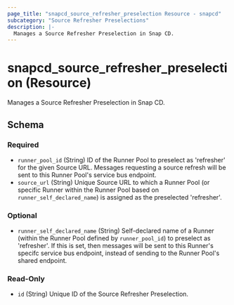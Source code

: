 ```yaml
---
page_title: "snapcd_source_refresher_preselection Resource - snapcd"
subcategory: "Source Refresher Preselections"
description: |-
  Manages a Source Refresher Preselection in Snap CD.
---
```


# snapcd_source_refresher_preselection (Resource)

Manages a Source Refresher Preselection in Snap CD.




<!-- schema generated by tfplugindocs -->
## Schema

### Required

- `runner_pool_id` (String) ID of the Runner Pool to preselect as 'refresher' for the given Source URL. Messages requesting a source refresh will be sent to this Runner Pool's service bus endpoint.
- `source_url` (String) Unique Source URL to which a Runner Pool (or specific Runner within the Runner Pool based on `runner_self_declared_name`) is assigned as the preselected 'refresher'.

### Optional

- `runner_self_declared_name` (String) Self-declared name of a Runner (within the Runner Pool defined by `runner_pool_id`) to preselect as 'refresher'. If this is set, then messages will be sent to this Runner's specifc service bus endpoint, instead of sending to the Runner Pool's shared endpoint.

### Read-Only

- `id` (String) Unique ID of the Source Refresher Preselection.
